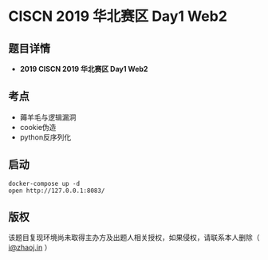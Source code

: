 # CISCN 2019 华北赛区 Day1 Web2

## 题目详情

- **2019 CISCN 2019 华北赛区 Day1 Web2**

## 考点

- 薅羊毛与逻辑漏洞
- cookie伪造
- python反序列化

## 启动

	docker-compose up -d
	open http://127.0.0.1:8083/

## 版权

该题目复现环境尚未取得主办方及出题人相关授权，如果侵权，请联系本人删除（ i@zhaoj.in ）
